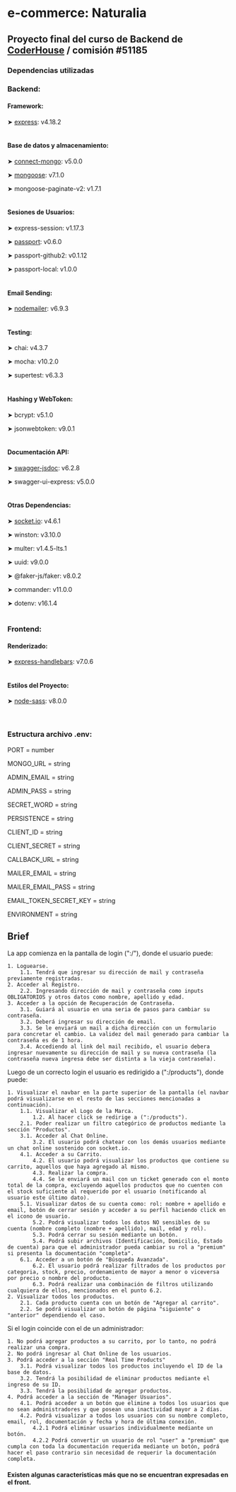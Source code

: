 
# e-commerce: Naturalia

## Proyecto final del curso de Backend de [CoderHouse](https://www.coderhouse.com/) / comisión #51185

### Dependencias utilizadas

### Backend:

#### Framework:

➤ [express](https://expressjs.com/): v4.18.2
<br><br>

#### Base de datos y almacenamiento:

➤ [connect-mongo](https://www.mongodb.com): v5.0.0

➤ [mongoose](https://mongoosejs.com): v7.1.0

➤ mongoose-paginate-v2: v1.7.1
<br><br>

#### Sesiones de Usuarios:
➤ express-session: v1.17.3

➤ [passport](https://www.passportjs.org/): v0.6.0

➤ passport-github2: v0.1.12

➤ passport-local: v1.0.0
<br><br>

#### Email Sending:
➤ [nodemailer](https://nodemailer.com): v6.9.3
<br><br>

#### Testing:
➤ chai: v4.3.7

➤ mocha: v10.2.0

➤ supertest: v6.3.3
<br><br>

#### Hashing y WebToken:
➤ bcrypt: v5.1.0

➤ jsonwebtoken: v9.0.1
<br><br>

#### Documentación API:
➤ [swagger-jsdoc](https://swagger.io/): v6.2.8

➤ swagger-ui-express: v5.0.0
<br><br>

#### Otras Dependencias:
➤ [socket.io](https://socket.io/): v4.6.1

➤ winston: v3.10.0

➤ multer: v1.4.5-lts.1

➤ uuid: v9.0.0

➤ @faker-js/faker: v8.0.2

➤ commander: v11.0.0

➤ dotenv: v16.1.4
<br><br>

### Frontend:

#### Renderizado:
➤ [express-handlebars](https://handlebarsjs.com): v7.0.6
<br><br>

#### Estilos del Proyecto:
➤ [node-sass](https://sass-lang.com/): v8.0.0  
<br><br>

### Estructura archivo .env:

PORT = number

MONGO_URL = string

ADMIN_EMAIL = string

ADMIN_PASS = string

SECRET_WORD = string

PERSISTENCE = string

CLIENT_ID = string

CLIENT_SECRET = string

CALLBACK_URL = string

MAILER_EMAIL = string

MAILER_EMAIL_PASS = string

EMAIL_TOKEN_SECRET_KEY = string

ENVIRONMENT = string


## Brief

La app comienza en la pantalla de login (":/"), donde el usuario puede:

	1. Loguearse. 
		1.1. Tendrá que ingresar su dirección de mail y contraseña previamente registradas.
	2. Acceder al Registro.
		2.2. Ingresando dirección de mail y contraseña como inputs OBLIGATORIOS y otros datos como nombre, apellido y edad.
	3. Acceder a la opción de Recuperación de Contraseña.
		3.1. Guiará al usuario en una seria de pasos para cambiar su contraseña.
		3.2. Deberá ingresar su dirección de email.
		3.3. Se le enviará un mail a dicha dirección con un formulario para concretar el cambio. La validez del mail generado para cambiar la contraseña es de 1 hora.
		3.4. Accediendo al link del mail recibido, el usuario debera ingresar nuevamente su dirección de mail y su nueva contraseña (la contraseña nueva ingresa debe ser distinta a la vieja contraseña).

Luego de un correcto login el usuario es redirigido a (":/products"), donde puede:

	1. Visualizar el navbar en la parte superior de la pantalla (el navbar podrá visualizarse en el resto de las secciones mencionadas a continuación). 
		1.1. Visualizar el Logo de la Marca.
			1.2. Al hacer click se redirige a (":/products").
		2.1. Poder realizar un filtro categórico de productos mediante la sección "Productos".
		3.1. Acceder al Chat Online.
			3.2. El usuario podrá chatear con los demás usuarios mediante un chat online sostenido con socket.io.
		4.1. Acceder a su Carrito.
			4.2. El usuario podrá visualizar los productos que contiene su carrito, aquellos que haya agregado al mismo.
			4.3. Realizar la compra.
			4.4. Se le enviará un mail con un ticket generado con el monto total de la compra, excluyendo aquellos productos que no cuenten con el stock suficiente al requerido por el usuario (notificando al usuario este último dato).
		5.1. Visualizar datos de su cuenta como: rol: nombre + apellido e email, botón de cerrar sesión y acceder a su perfil haciendo click en el icono de usuario.
			5.2. Podrá visualizar todos los datos NO sensibles de su cuenta (nombre completo (nombre + apellido), mail, edad y rol).
			5.3. Podrá cerrar su sesión mediante un botón.
			5.4. Podrá subir archivos (Identificación, Domicilio, Estado de cuenta) para que el administrador pueda cambiar su rol a "premium" si presenta la documentación "completa".
		6.1. Acceder a un botón de "Búsqueda Avanzada".
			6.2. El usuario podrá realizar filtrados de los productos por categoria, stock, precio, ordenamiento de mayor a menor o viceversa por precio o nombre del producto.
			6.3. Podrá realizar una combinación de filtros utilizando cualquiera de ellos, mencionados en el punto 6.2.
	2. Visualizar todos los productos.
		2.1. Cada producto cuenta con un botón de "Agregar al carrito".
		2.2. Se podrá visualizar un botón de página "siguiente" o "anterior" dependiendo el caso.

Si el login coincide con el de un administrador:

	1. No podrá agregar productos a su carrito, por lo tanto, no podrá realizar una compra.
	2. No podrá ingresar al Chat Online de los usuarios.
	3. Podrá acceder a la sección "Real Time Products"
		3.1. Podrá visualizar todos los productos incluyendo el ID de la base de datos.
		3.2. Tendrá la posibilidad de eliminar productos mediante el ingreso de su ID.
		3.3. Tendrá la posibilidad de agregar productos.
	4. Podrá acceder a la sección de "Manager Usuarios".
		4.1. Podrá acceder a un botón que elimine a todos los usuarios que no sean administradores y que posean una inactividad mayor a 2 días.
		4.2. Podrá visualizar a todos los usuarios con su nombre completo, email, rol, documentación y fecha y hora de última conexión.
			4.2.1 Podrá eliminar usuarios individualmente mediante un botón.
			4.2.2 Podrá convertir un usuario de rol "user" a "premium" que cumpla con toda la documentación requerida mediante un botón, podrá hacer el paso contrario sin necesidad de requerir la documentación completa.

#### Existen algunas caracteristicas más que no se encuentran expresadas en el front.
		
